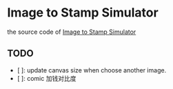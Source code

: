 # Image to Stamp Simulator

the source code of [Image to Stamp Simulator](<https://alazypig.github.io/Image-to-Stamp-Simulator/>)

## TODO
- [ ]: update canvas size when choose another image.
- [ ]: comic 加钱对比度
